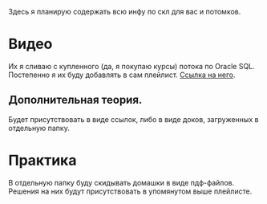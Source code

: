 
Здесь я планирую содержать всю инфу по скл для вас и потомков.

# Видео
Их я сливаю с купленного (да, я покупаю курсы) потока по Oracle SQL. Постепенно я их буду добавлять в сам плейлист. [Ссылка на него](https://youtube.com/playlist?list=PLiEisbGFxow9kdzHf9ClJ0QvG3ziOGH5L).

## Дополнительная теория.
Будет присутствовать в виде ссылок, либо в виде доков, загруженных в отдельную папку.

# Практика
В отдельную папку буду скидывать домашки в виде пдф-файлов. Решения на них будут присутствовать в упомянутом выше плейлисте.
